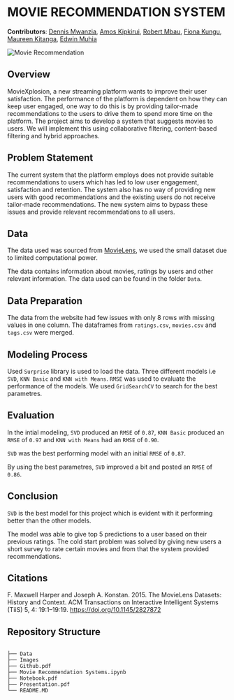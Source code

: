 # MOVIE RECOMMENDATION SYSTEM

**Contributors**:
 [Dennis Mwanzia](https://github.com/DennisMwanzia),
 [Amos Kipkirui](https://github.com/Amoskipkirui),
 [Robert Mbau](https://github.com/robertmbau),
 [Fiona Kungu](https://github.com/Fiona-Kungu),
 [Maureen Kitanga](https://github.com/ndungek),
 [Edwin Muhia](https://github.com/rurungamuhia)

 <img src= "Images/movie.png" alt="Movie Recommendation" > 

## Overview
MovieXplosion, a new streaming platform wants to improve their user satisfaction. The performance of the platform is dependent on how they can keep user engaged, one way to do this is by providing tailor-made recommendations to the users to drive them to spend more time on the platform.
The project aims to develop a system that suggests movies to users. We will implement this using collaborative filtering, content-based filtering and hybrid approaches.

## Problem Statement
The current system that the platform employs does not provide suitable recommendations to users which has led to low user engagement, satisfaction and retention. The system also has no way of providing new users with good recommendations and the existing users do not receive tailor-made recommendations.
The new system aims to bypass these issues and provide relevant recommendations to all users.

## Data
The data used was sourced from [MovieLens](https://grouplens.org/datasets/movielens/latest/), we used the small dataset due to limited computational power.

The data contains information about movies, ratings by users and other relevant information.
The data used can be found in the folder `Data`.

## Data Preparation

The data from the website had few issues with only 8 rows with missing values in one column.
The dataframes from `ratings.csv`, `movies.csv` and `tags.csv` were merged.

## Modeling Process

Used `Surprise` library is used to load the data.
Three different models i.e `SVD`, `KNN Basic` and `KNN with Means`.
`RMSE` was used to evaluate the performance of the models.
We used `GridSearchCV` to search for the best parametres.

## Evaluation
In the intial modeling, `SVD` produced an `RMSE` of `0.87`, `KNN Basic` produced an `RMSE` of `0.97` and `KNN with Means` had an `RMSE` of `0.90`.

`SVD` was the best performing model with an initial `RMSE` of `0.87`.

By using the best parametres, `SVD` improved a bit and posted an `RMSE` of `0.86`.
## Conclusion

`SVD` is the best model for this project which is evident with it performing better than the other models.

The model was able to give top 5 predictions to a user based on their previous ratings.
The cold start problem was solved by giving new users a short survey to rate certain movies and from that the system provided recommendations.

## Citations

F. Maxwell Harper and Joseph A. Konstan. 2015. The MovieLens Datasets: History and Context. ACM Transactions on Interactive Intelligent Systems (TiiS) 5, 4: 19:1–19:19. https://doi.org/10.1145/2827872

## Repository Structure

```

├── Data
├── Images
├── Github.pdf
├── Movie Recommendation Systems.ipynb
├── Notebook.pdf
├── Presentation.pdf
└── README.MD
```

